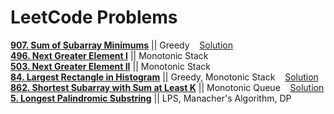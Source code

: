 # LeetCode Problems
[**907. Sum of Subarray Minimums**](https://leetcode.com/problems/largest-rectangle-in-histogram/) || Greedy &nbsp;&nbsp;&nbsp;[Solution](https://leetcode.flowerplayer.com/2019/04/12/leetcode-907-sum-of-subarray-minimums-%E8%A7%A3%E9%A2%98%E6%80%9D%E8%B7%AF%E5%88%86%E6%9E%90/)  
[**496. Next Greater Element I**](https://leetcode.com/problems/next-greater-element-i/)   ||   Monotonic Stack  
[**503. Next Greater Element II**](https://leetcode.com/problems/next-greater-element-ii/)    ||    Monotonic Stack  
[**84. Largest Rectangle in Histogram**](https://leetcode.com/problems/largest-rectangle-in-histogram/)   ||    Greedy, Monotonic Stack  &nbsp;&nbsp;&nbsp;[Solution](https://leetcode.flowerplayer.com/2019/04/16/leetcode-84-largest-rectangle-in-histogram-%E8%A7%A3%E9%A2%98%E6%80%9D%E8%B7%AF%E5%88%86%E6%9E%90/)  
[**862. Shortest Subarray with Sum at Least K**](https://leetcode.com/problems/shortest-subarray-with-sum-at-least-k/)    ||    Monotonic Queue &nbsp;&nbsp;&nbsp;[Solution](https://www.cnblogs.com/grandyang/p/11300071.html)
[**5. Longest Palindromic Substring**](https://leetcode.com/problems/longest-palindromic-substring/)    ||    LPS, Manacher's Algorithm, DP
